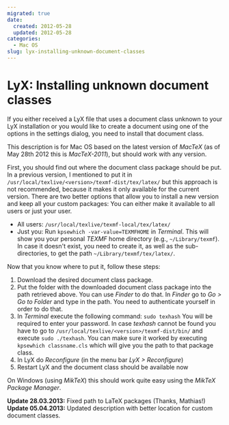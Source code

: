 ```yaml
---
migrated: true
date:
  created: 2012-05-28
  updated: 2012-05-28
categories:
  - Mac OS
slug: lyx-installing-unknown-document-classes
---
```

# LyX: Installing unknown document classes

If you either received a LyX file that uses a document class unknown to your LyX installation or you would like to create a document using one of the options in the settings dialog, you need to install that document class.

This description is for Mac OS based on the latest version of _MacTeX_ (as of May 28th 2012 this is _MacTeX-2011_), but should work with any version.

<!-- more -->

First, you should find out where the document class package should be put.
In a previous version, I mentioned to put it in `/usr/local/texlive/<version>/texmf-dist/tex/latex/` but this approach is not recommended, because it makes it only available for the current version.
There are two better options that allow you to install a new version and keep all your custom packages:
You can either make it available to all users or just your user.

* All users: `/usr/local/texlive/texmf-local/tex/latex/`
* Just you: Run `kpsewhich -var-value=TEXMFHOME` in _Terminal_.
This will show you your personal _TEXMF_ home directory (e.g., `~/Library/texmf`).
In case it doesn't exist, you need to create it, as well as the sub-directories, to get the path `~/Library/texmf/tex/latex/`.

Now that you know where to put it, follow these steps:

1. Download the desired document class package.
2. Put the folder with the downloaded document class package into the path retrieved above.
   You can use _Finder_ to do that.
   In _Finder_ go to _Go > Go to Folder_ and type in the path.
   You need to authenticate yourself in order to do that.
3. In _Terminal_ execute the following command: `sudo texhash`
You will be required to enter your password.
In case _texhash_ cannot be found you have to go to `/usr/local/texlive/<version>/texmf-dist/bin/` and execute `sudo ./texhash`.
You can make sure it worked by executing `kpsewhich classname.cls` which will give you the path to that package class.
4. In LyX do _Reconfigure_ (in the menu bar _LyX > Reconfigure_)
5. Restart LyX and the document class should be available now

On Windows (using _MikTeX_) this should work quite easy using the _MikTeX Package Manager_.

**Update 28.03.2013:** Fixed path to LaTeX packages (Thanks, Mathias!)<br>
**Update 05.04.2013:** Updated description with better location for custom document classes.
